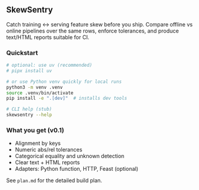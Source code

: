 ## SkewSentry

Catch training ↔ serving feature skew before you ship. Compare offline vs online pipelines over the same rows, enforce tolerances, and produce text/HTML reports suitable for CI.

### Quickstart

```bash
# optional: use uv (recommended)
# pipx install uv

# or use Python venv quickly for local runs
python3 -m venv .venv
source .venv/bin/activate
pip install -e ".[dev]"  # installs dev tools

# CLI help (stub)
skewsentry --help
```

### What you get (v0.1)
- Alignment by keys
- Numeric abs/rel tolerances
- Categorical equality and unknown detection
- Clear text + HTML reports
- Adapters: Python function, HTTP, Feast (optional)

See `plan.md` for the detailed build plan.

